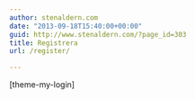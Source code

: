 ```yaml
---
author: stenaldern.com
date: "2013-09-18T15:40:00+00:00"
guid: http://www.stenaldern.com/?page_id=303
title: Registrera
url: /register/

---
```

\[theme-my-login\]

